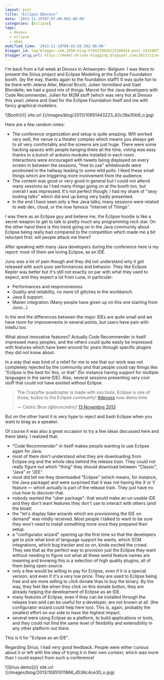 ```yaml
---
layout: post
title: "Eclipse @Devoxx"
date: '2013-11-19T07:07:00.002-08:00'
categories: [eclipse]
tags:
  - devoxx
  - eclipse
  - obeo
modified_time: '2013-11-19T08:43:28.562-08:00'
blogger_id: tag:blogger.com,1999:blog-5749374620125186414.post-1933487336794831213
blogger_orig_url: https://model-driven-blogging.blogspot.com/2013/11/eclipse-devoxx.html
---
```


I'm back from a full week at Devoxx in Antwerpen- Belgium. I was there to present the Sirius project and Eclipse Modeling at the Eclipse Foundation booth. (by the way, thanks again to the foundation staff!) It was quite fun to be there with Jelena Alter, Marcel Bruch, Julien Vermillard and Gael Blondelle; we had a good mix of things: Marcel for the Java developers with Code Recommender, Julien for M2M stuff (which was very hot at Devoxx this year) Jelena and Gael for the Eclipse Foundation itself and me with fancy graphical modelers.

![Booth]({{ site.url }}/images/blog/2013/10851443223_42c39a30b9_o.jpg)

Here are a few random notes:

- The conference organization and setup is quite amazing. Wifi worked very well, the venue is a theater complex which means you always get to sit very comfortably and the screens are just huge. There were some hacking spaces with people hanging there all the time, voting was easy thanks to a bunch of arduino modules installed in each room. Interactions were encouraged with tweets being displayed on every screen in between the sessions, "free to use" whiteboards were positioned in the hallway leading to some wild polls. I liked these small things which are triggering more involvement from the audience.
- The content was good or very good in general but I could not attend many sessions as I had many things going on at the booth too, but overall I was impressed. It's not perfect though; I had my share of "sexy looking talks" which did end up being very badly presented.
- In the end I have seen only a few Java talks; many sessions were related to web dev, cloud, or the now famous "Internet of Things".

I was there as an Eclipse guy and believe me, the Eclipse hoodie is like a secret weapon to get to talk to pretty much any programming rock star. On the other hand there is this trend going on in the Java community about Eclipse being really bad compared to the competition which made me a bit reluctant first: will people attack me there?

After speaking with many Java developers during the conference here is my report: most of them are loving Eclipse, as an IDE.

Juno was a lot of pain though and they did not understand why it got released with such poor performances and behavior. They like Eclipse Kepler way better but it's still not exactly on par with what they used to expect, and they expect a lot from Luna, in particular:

- Performances and responsiveness
- Quality and reliability, no more UI glitches in the workbench.
- Java 8 support.
- Maven integration (Many people have given up on this one starting from Juno...)

In the end the differences between the major IDEs are quite small and we have room for improvements in several points, but users have pain with IntelliJ too.

What about innovative features? Actually Code Recommender in itself impressed many peoples, and the others could quite easily be impressed with features which have been around for years through specific plugins they did not know about.

In a way that was kind of a relief for me to see that our work was not completely rejected by the community and that people could say things like: "Eclipse is the best for this, or that" (for instance having support for multiple languages in the same IDE). Also, several sessions presenting very cool stuff that could not have existed without Eclipse.

<blockquote class="twitter-tweet" lang="fr"><p>The Crazyflie quadcopter is made with oss tools. Eclipse is one of those, kudos to the Eclipse community! <a href="https://twitter.com/search?q=%23devoxx&amp;src=hash">#devoxx</a> now demo time</p>— Cédric Brun (@bruncedric) <a href="https://twitter.com/bruncedric/statuses/400618965191643136">13 Novembre 2013</a></blockquote>
<script async src="//platform.twitter.com/widgets.js" charset="utf-8"></script>

But on the other hand it is very hype to reject and bash Eclipse when you want to brag as a speaker.

Of course it was also a great occasion to try a few ideas discussed here and there lately. I realized that:

- "Code Recommender" in itself makes people wanting to use Eclipse again for Java.
- most of them don't understand what they are downloading from Eclipse.org and the whole idea behind the release train. They could not really figure out which "thing" they should download between "Classic", "Java" or "JEE".
- most did tell me they downloaded "Eclipse" (which means, for instance, the Java package) and were surprised that it was not having the X or Y feature — which actually is part of the release train. They just have no clue how to discover that.
- nobody wanted the "uber package": that would make an un-usable IDE and they don't want features they don't use to interact with others (and the bloat)
- the "let's display fake wizards which are provisioning the IDE on demand" was mildly received. Most people I talked to want to be sure they won't need to install something more once they prepared their setup.
- a "configurator wizard" opening up the first time so that the developers get to pick what kind of language support he wants, which SCM integrations, which bug tracker and so on, kinda excited the crowd. They see that as the perfect way to provision just the Eclipse they want without needing to figure out what all these weird feature names are meaning and knowing this is a selection of high quality plugins, all of them being open-source.
- only a few would be willing to pay for Eclipse, even if it is a special version, and even if it's a very low price. They are used to Eclipse being free and are more willing to click donate than to buy the binary. By the way, they feel like when they click on this donate button, they are already helping the development of Eclipse as an IDE.
- many features of Eclipse, even if they can be installed through the release train and can be useful for a developer, are not known at all. (the configurator wizard could help here too). This is, again, probably the smallest effort on our side to have the highest impact.
- several were using Eclipse as a platform, to build applications or tools, and they could not find the same level of flexibility and extensibility in any other platform out there.

This is it for "Eclipse as an IDE".

Regarding Sirius, I had very good feedback. People were either curious about it or left with the idea of trying it in their own context, which was more than I could expect from such a conference!

![Sirius demo]({{ site.url }}/images/blog/2013/10851011866_d536c4ce30_o.jpg)
